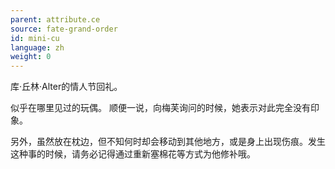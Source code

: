 ```yaml
---
parent: attribute.ce
source: fate-grand-order
id: mini-cu
language: zh
weight: 0
---
```


库·丘林·Alter的情人节回礼。

似乎在哪里见过的玩偶。
顺便一说，向梅芙询问的时候，她表示对此完全没有印象。

另外，虽然放在枕边，但不知何时却会移动到其他地方，或是身上出现伤痕。发生这种事的时候，请务必记得通过重新塞棉花等方式为他修补哦。
